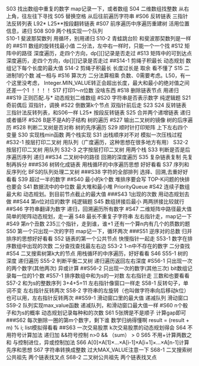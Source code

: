 S03 找出数组中重复的数字  map记录一下，或者数组
S04 二维数组找整数   从右上角，往左往下寻找
S05 替换空格   从后往前遍历字符串
#S06 反转链表    三指针法反转列表    L92*  L25**按段翻转链表
#S07 前序遍历中序遍历重建树  活用位置信息，递归
S08
S09  两个栈实现一个队列  
S10-1 斐波那契数列  用循环，别用递归
S10-2 青蛙跳台阶  和斐波那契数列是一样的
##S11 数组的旋转找最小值   二分法，左中右一样时，只能一个一个找
#S12  矩阵中的路径  深度遍历，走四个方向，dp[][]记录是否走过
#S13  矩阵中的可到达点   深度遍历，走四个方向，dp[][]记录是否走过
##S14-1  剪绳子积最长   动态规划 数组记下每个长度的最大值
S14-2  剪绳子积最长   长度过长是 取余  看不懂了
S15  二进制1的个数  减一相与
#S16  算次方  二分法算相乘  负数、0需要考虑。L50，有一个这里没考虑， Integer.MIN_VALUE转正会超出长度，最大和最小的绝对值之间还差一个1 ！！！！
S17  打印1～n位数 没啥东西
#S18  删除链表节点  用递归
##S19  正则匹配.与*   动态规划二维数组
#S20  字符串是否表示数字  纯逻辑题
S21  奇前偶后   双指针，调换
#S22  倒数第k个节点   双指针前后走
S23
S24  反转链表  三指针法反转列表，和S06一样 L25* 按段反转链表
S25  合并两个递增链表  递归或者循环
#S26  B是不是A的子结构  树的遍历
#S27  输出二叉树的镜像   树的后序遍历
#S28  判断二叉树是否对称   树的先序遍历
S29  顺时针打印矩阵   上下左右四个变量
S30  实现栈min函数   两个栈实现
S31  出栈顺序对不对   模拟一次压栈过程
#S32-1  按层打印二叉树   用队列（广度遍历，这种思想在很多地方有用）
S32-2  按层打印二叉树   用队列
S32-3  之字按层打印二叉树   用两个栈
S33  判断是否是后序遍历序列   递归
##S34  二叉树中的路径  回溯的深度遍历
S35  复杂链表复制    先复制再拆分
###S36  树转化成链表  用栈循环的中序遍历思想 好好看看
S37  序列和反序列化   BFS的队列处理二叉树
###S38  字符的全部排列  选择、回溯,去重好好看看
S39  超过一半的数字
##S40  最小的k个数 堆排序要会写  TOP-K问题的快排也要会
S41  数据流中的中位数  最大堆和最小堆 PriorityQueue
#S42  连续子数组最大和  动态规划。到目前节点截止的最大值
###S43 1出现的次数    用动态规划去做
##S44 第n位对应的数字   纯逻辑题
S45  数组拼接后最小   两两拼接比较就行
##S46  字符串翻译为数字   递归，回溯遍历所有数字
#S47  二维矩阵中路径最大值   简单的矩阵动态规划，走一遍
S48  最长不重复子字符串   左右指针走，map记一下
#S49  第n个丑数   235三个指针，走到谁，谁+1  还有一个算n内有几个的质数的题
S50  第一个只出现一次的字符  map记一下，循环两次
###S51  逆序对的总数  归并排序的思想好好看看
S52  链表的第一个公共节点   快慢指针一起走
S53-1  数字在排序数组中出现的次数   二分查找查找最左右边
S53-2  1-n中不存在的数字   二分查找
#S54   二叉搜索树第k大的节点    用栈循环的中序遍历，好好看看 S46
S55-1  树的深度  递归遍历
S55-2  判断平衡二叉树  递归遍历返回左右深度
#S56-1  只出现一次的两个数字(其他两次)   异或计算
##S56-2  只出现一次的数字(其他三次)   bit数组记录每一位的1个数
#S57-1   排序数组中和为s的一对数   左右指针走  三数和也要看看
S57-2   和为s的整数序列 3+4+5=11   左右指针像窗口一样走
S58-1   反转句子，单词不变   左右指针反转两次
S58-2   字符串的左旋转（也叫做字符串向后移动k位）   也可以用，左右指针反转两次
##S59-1   滑动窗口里的最大值    递减队列 滑动窗口
S59-2   队列实现max_value函数  递减队列，和滑动窗口最大值一样
#S60  n个骰子和为s的概率   动态规划记录每种和的次数
S61   5张牌是不是顺子  计算gap即可
###S62  每次删除一圈的第m个数字，剩下谁    数学归纳得懂啊 result = (result + m) % i;   list模拟得看看
##S63  一次交易股票  k次交易股票的动态规划得会
S64   不用符号计算加法  递归加 &&符号控制 n>0 && （sum） > 0
S65   不用+计算两数之和  与控制进位，异或控制加法
S66  A[0]×A[1]×…×A[i-1]×A[i+1]×…×A[n-1]计算  先序和思想
S67  字符串转换成整数  过大MAX_VALUE注意一下
S68-1  二叉搜索树公共祖先  两个链表找叉点
S68-2  二叉树公共祖先  两个链表找叉点

